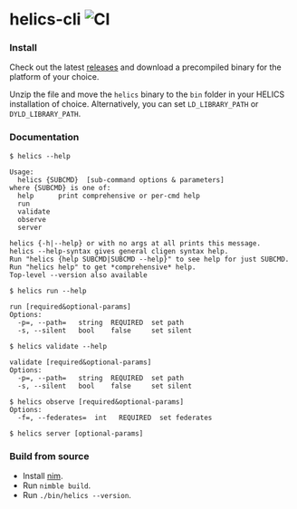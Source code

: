 # helics-cli ![CI](https://github.com/GMLC-TDC/helics-cli/workflows/CI/badge.svg)

### Install

Check out the latest [releases](https://github.com/GMLC-TDC/helics-cli/releases/latest) and download
a precompiled binary for the platform of your choice.

Unzip the file and move the `helics` binary to the `bin` folder in your HELICS installation of choice.
Alternatively, you can set `LD_LIBRARY_PATH` or `DYLD_LIBRARY_PATH`.

### Documentation

```
$ helics --help

Usage:
  helics {SUBCMD}  [sub-command options & parameters]
where {SUBCMD} is one of:
  help      print comprehensive or per-cmd help
  run
  validate
  observe
  server

helics {-h|--help} or with no args at all prints this message.
helics --help-syntax gives general cligen syntax help.
Run "helics {help SUBCMD|SUBCMD --help}" to see help for just SUBCMD.
Run "helics help" to get *comprehensive* help.
Top-level --version also available
```

```
$ helics run --help

run [required&optional-params]
Options:
  -p=, --path=   string  REQUIRED  set path
  -s, --silent   bool    false     set silent
```

```
$ helics validate --help

validate [required&optional-params]
Options:
  -p=, --path=   string  REQUIRED  set path
  -s, --silent   bool    false     set silent
```

```
$ helics observe [required&optional-params]
Options:
  -f=, --federates=  int   REQUIRED  set federates
```

```
$ helics server [optional-params]
```

### Build from source

- Install [nim](https://nim-lang.org/install.html).
- Run `nimble build`.
- Run `./bin/helics --version`.
